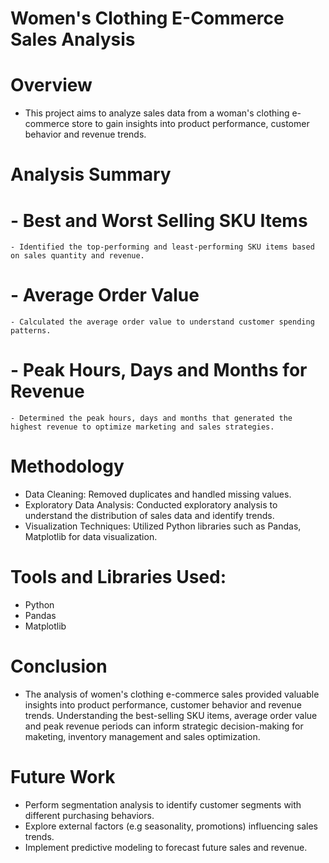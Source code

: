 # Women's Clothing E-Commerce Sales Analysis

# Overview

- This project aims to analyze sales data from a woman's clothing e-commerce store to gain insights into product performance, customer behavior and revenue trends.

# Analysis Summary

  # - Best and Worst Selling SKU Items
    - Identified the top-performing and least-performing SKU items based on sales quantity and revenue.

  # - Average Order Value 
    - Calculated the average order value to understand customer spending patterns.

  # - Peak Hours, Days and Months for Revenue
    - Determined the peak hours, days and months that generated the highest revenue to optimize marketing and sales strategies.


# Methodology 

- Data Cleaning: Removed duplicates and handled missing values.
- Exploratory Data Analysis: Conducted exploratory analysis to understand the distribution of sales data and identify trends.
- Visualization Techniques: Utilized Python libraries such as Pandas, Matplotlib for data visualization.

# Tools and Libraries Used:

- Python
- Pandas
- Matplotlib

# Conclusion 

- The analysis of women's clothing e-commerce sales provided valuable insights into product performance, customer behavior and revenue trends. Understanding the best-selling SKU items, average order value and peak revenue periods can inform strategic decision-making for maketing, inventory management and sales optimization.

# Future Work

- Perform segmentation analysis to identify customer segments with different purchasing behaviors.
- Explore external factors (e.g seasonality, promotions) influencing sales trends.
- Implement predictive modeling to forecast future sales and revenue.

